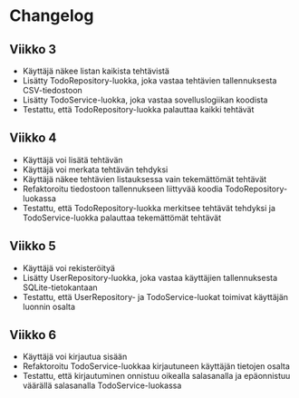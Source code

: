 # Changelog

## Viikko 3

- Käyttäjä näkee listan kaikista tehtävistä
- Lisätty TodoRepository-luokka, joka vastaa tehtävien tallennuksesta CSV-tiedostoon
- Lisätty TodoService-luokka, joka vastaa sovelluslogiikan koodista
- Testattu, että TodoRepository-luokka palauttaa kaikki tehtävät

## Viikko 4

- Käyttäjä voi lisätä tehtävän
- Käyttäjä voi merkata tehtävän tehdyksi
- Käyttäjä näkee tehtävien listauksessa vain tekemättömät tehtävät
- Refaktoroitu tiedostoon tallennukseen liittyvää koodia TodoRepository-luokassa
- Testattu, että TodoRepository-luokka merkitsee tehtävät tehdyksi ja TodoService-luokka palauttaa tekemättömät tehtävät

## Viikko 5

- Käyttäjä voi rekisteröityä
- Lisätty UserRepository-luokka, joka vastaa käyttäjien tallennuksesta SQLite-tietokantaan
- Testattu, että UserRepository- ja TodoService-luokat toimivat käyttäjän luonnin osalta

## Viikko 6

- Käyttäjä voi kirjautua sisään
- Refaktoroitu TodoService-luokkaa kirjautuneen käyttäjän tietojen osalta
- Testattu, että kirjautuminen onnistuu oikealla salasanalla ja epäonnistuu väärällä salasanalla TodoService-luokassa 
